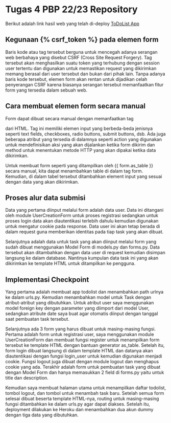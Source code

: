 # Tugas 4 PBP 22/23 Repository

Berikut adalah link hasil web yang telah di-deploy [ToDoList App](https://tugas-2-project.herokuapp.com/todolist/)

## Kegunaan {% csrf_token %} pada elemen form

Baris kode atau tag tersebut berguna untuk mencegah adanya serangan web berbahaya yang disebut CSRF (Cross Site Request Forgery). Tag tersebut akan menghasilkan suatu token yang terhubung dengan session user tertentu dan digunakan untuk memastikan request yang dikirimkan memang berasal dari user tersebut dan bukan dari pihak lain. Tanpa adanya baris kode tersebut, elemen form akan rentan untuk dijadikan celah penyerangan CSRF karena biasanya serangan tersebut memanfaatkan fitur form yang tersedia dalam sebuah web.

## Cara membuat elemen form secara manual

Form dapat dibuat secara manual dengan memanfaatkan tag <form> dari HTML. Tag ini memiliki elemen input yang berbeda-beda jenisnya seperti text fields, checkboxes, radio buttons, submit buttons, dsb. Ada juga beberapa atribut yang tersedia di dalamnya seperti action yang digunakan untuk mendefinisikan aksi yang akan dijalankan ketika form dikirim dan method untuk menentukan metode HTTP yang akan dipakai ketika data dikirimkan.

Untuk membuat form seperti yang ditampilkan oleh {{ form.as_table }} secara manual, kita dapat menambahkan table di dalam tag form. Kemudian, di dalam tabel tersebut ditambahkan element input yang sesuai dengan data yang akan dikirimkan.

## Proses alur data submisi

Data yang pertama diinput melalui form adalah data user. Data ini ditangani oleh module UserCreationForm untuk proses registrasi sedangkan untuk proses login data akan diautentikasi terlebih dahulu kemudian digunakan untuk mengatur cookie pada response. Data user ini akan tetap berada di dalam request guna memberikan identitas pada tiap task yang akan dibuat.

Selanjutnya adalah data untuk task yang akan diinput melalui form yang sudah dibuat menggunakan Model Form di models.py dan forms.py. Data tersebut akan ditambahkan dengan data user di request kemudian disimpan langsung ke dalam database. Nantinya kumpulan data task ini yang akan dikirimkan ke template HTML untuk ditampilkan ke pengguna.

## Implementasi Checkpoint

Yang pertama adalah membuat app todolist dan menambahkan path urlnya ke dalam urls.py. Kemudian menambahkan model untuk Task dengan atribut-atribut yang dibutuhkan. Untuk atribut user saya menggunakan model foreign key dengan parameter yang diimport dari model User, sedangkan atribute date saya buat agar otomatis diinput dengan tanggal saat pembuatan task tersebut.

Selanjutnya ada 3 form yang harus dibuat untuk masing-masing fungsi. Pertama adalah form untuk registrasi user, saya menggunakan module UserCreationForm dan membuat fungsi register untuk menampilkan form tersebut ke template HTML dengan bantuan generator as_table. Setelah itu, form login dibuat langsung di dalam template HTML dan datanya akan diautentikasi dengan fungsi login_user untuk kemudian digunakan menjadi cookie. Fungsi logout juga dibuat dengan module logout dan menghapus cookie yang ada. Terakhir adalah form untuk pembuatan task yang dibuat dengan Model Form dan hanya memasukkan 2 field di forms.py yaitu untuk title dan description.

Kemudian saya membuat halaman utama untuk menampilkan daftar todolist, tombol logout, dan tombol untuk menambah task baru. Setelah semua form selesai dibuat beserta template HTML-nya, routing untuk masing-masing fungsi ditambahkan ke dalam urls.py agar dapat diakses. Setelah itu, deployment dilakukan ke Heroku dan menambahkan dua akun dummy dengan tiga data yang dibutuhkan.
